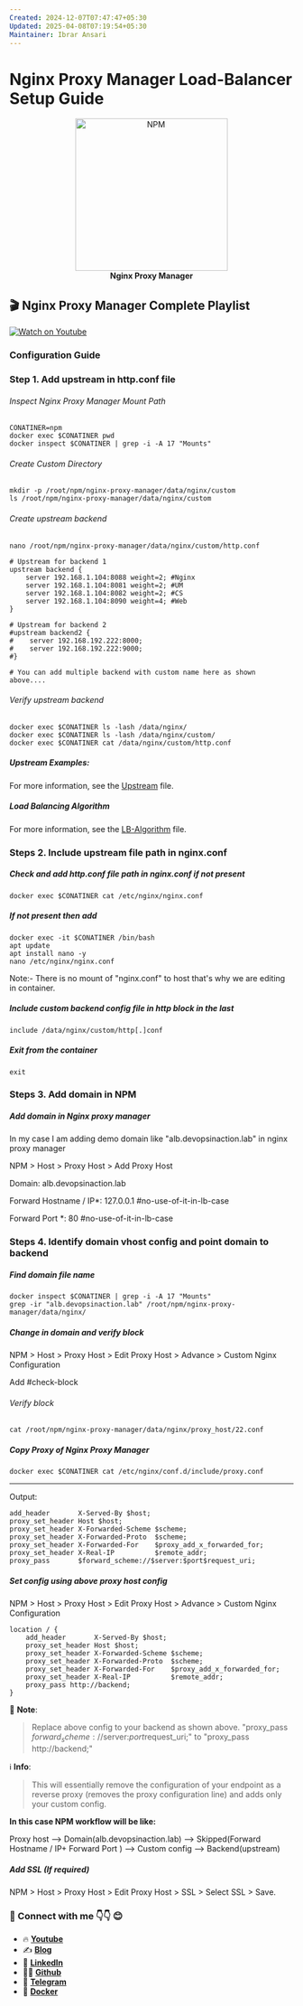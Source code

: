 ```yaml
---
Created: 2024-12-07T07:47:47+05:30
Updated: 2025-04-08T07:19:54+05:30
Maintainer: Ibrar Ansari
---
```

# Nginx Proxy Manager Load-Balancer Setup Guide

<p align="center">
  <picture>
    <source media="(prefers-color-scheme: dark)" srcset="https://github.com/meibraransari/nginx-proxy-manager/blob/main/assets/npm.png">
    <source media="(prefers-color-scheme: light)" srcset="https://github.com/meibraransari/nginx-proxy-manager/blob/main/assets/npm.png">
    <img src="https://github.com/meibraransari/nginx-proxy-manager/blob/main/assets/npm.png" width="270" height="270" alt="NPM">
  </picture>
    <br>
    <strong>Nginx Proxy Manager</strong>
</p>


## 🎬 Nginx Proxy Manager Complete Playlist
[![Watch on Youtube](https://i.ytimg.com/vi/rxmEFm7EPck/maxresdefault.jpg)](https://www.youtube.com/playlist?list=PL5Afhqcc17s2UCcuEyFnTMHbVkxl8EG_7)

### Configuration Guide

### Step 1. Add upstream in http.conf file
###### Inspect Nginx Proxy Manager Mount Path

```
CONATINER=npm
docker exec $CONATINER pwd
docker inspect $CONATINER | grep -i -A 17 "Mounts"
```
###### Create Custom Directory
```
mkdir -p /root/npm/nginx-proxy-manager/data/nginx/custom
ls /root/npm/nginx-proxy-manager/data/nginx/custom

```
###### Create upstream backend
```
nano /root/npm/nginx-proxy-manager/data/nginx/custom/http.conf
```
```
# Upstream for backend 1
upstream backend {
    server 192.168.1.104:8088 weight=2; #Nginx
    server 192.168.1.104:8081 weight=2; #UM
    server 192.168.1.104:8082 weight=2; #CS
    server 192.168.1.104:8090 weight=4; #Web
}

# Upstream for backend 2
#upstream backend2 {
#    server 192.168.192.222:8000;
#    server 192.168.192.222:9000;
#}

# You can add multiple backend with custom name here as shown above....
```

###### Verify upstream backend
```
docker exec $CONATINER ls -lash /data/nginx/
docker exec $CONATINER ls -lash /data/nginx/custom/
docker exec $CONATINER cat /data/nginx/custom/http.conf
```
##### Upstream Examples:
For more information, see the [Upstream](../assets/upstream.md) file.

##### Load Balancing Algorithm
For more information, see the [LB-Algorithm](../assets/load-balancing-algorithm.gif) file.

### Steps 2. Include upstream file path in nginx.conf
##### Check and add http.conf file path in nginx.conf if not present
```
docker exec $CONATINER cat /etc/nginx/nginx.conf
```
##### If not present then add 
```
docker exec -it $CONATINER /bin/bash
apt update
apt install nano -y
nano /etc/nginx/nginx.conf
```
Note:- There is no mount of "nginx.conf" to host that's why we are editing in container.
##### Include custom backend config file in http block in the last
```
include /data/nginx/custom/http[.]conf
```

##### Exit from the container
```
exit
```



### Steps 3. Add domain in NPM

##### Add domain in Nginx proxy manager
In my case I am adding demo domain like "alb.devopsinaction.lab" in nginx proxy manager

NPM > Host > Proxy Host > Add Proxy Host

Domain: alb.devopsinaction.lab

Forward Hostname / IP*: 127.0.0.1 #no-use-of-it-in-lb-case

Forward Port *:  80 #no-use-of-it-in-lb-case

### Steps 4. Identify domain vhost config and point domain to backend

##### Find domain file name 
```
docker inspect $CONATINER | grep -i -A 17 "Mounts"
grep -ir "alb.devopsinaction.lab" /root/npm/nginx-proxy-manager/data/nginx/
```

##### Change in domain and verify block
NPM > Host > Proxy Host > Edit Proxy Host > Advance > Custom Nginx Configuration

Add #check-block
###### Verify block
```
cat /root/npm/nginx-proxy-manager/data/nginx/proxy_host/22.conf
```

##### Copy Proxy of Nginx Proxy Manager 
```
docker exec $CONATINER cat /etc/nginx/conf.d/include/proxy.conf
```
---
Output:
```
add_header       X-Served-By $host;
proxy_set_header Host $host;
proxy_set_header X-Forwarded-Scheme $scheme;
proxy_set_header X-Forwarded-Proto  $scheme;
proxy_set_header X-Forwarded-For    $proxy_add_x_forwarded_for;
proxy_set_header X-Real-IP          $remote_addr;
proxy_pass       $forward_scheme://$server:$port$request_uri;
```

##### Set config using above proxy host config
NPM > Host > Proxy Host > Edit Proxy Host > Advance > Custom Nginx Configuration

```
location / {
    add_header       X-Served-By $host;
    proxy_set_header Host $host;
    proxy_set_header X-Forwarded-Scheme $scheme;
    proxy_set_header X-Forwarded-Proto  $scheme;
    proxy_set_header X-Forwarded-For    $proxy_add_x_forwarded_for;
    proxy_set_header X-Real-IP          $remote_addr;
    proxy_pass http://backend;
}
```

🔔 **Note**:
> Replace above config to your backend as shown above.
> "proxy_pass $forward_scheme://$server:$port$request_uri;" 
> to 
> "proxy_pass http://backend;"

ℹ️ **Info**:
> This will essentially remove the configuration of your endpoint as a reverse proxy (removes the proxy configuration line) and adds only your custom config. 

**In this case NPM workflow will be like:**

Proxy host --> Domain(alb.devopsinaction.lab) --> Skipped(Forward Hostname / IP+ Forward Port ) --> Custom config --> Backend(upstream)

##### Add SSL (If required)
NPM > Host > Proxy Host > Edit Proxy Host > SSL > Select SSL > Save.



### 💼 Connect with me 👇👇 😊

- 🔥 [**Youtube**](https://www.youtube.com/@DevOpsinAction?sub_confirmation=1)
- ✍ [**Blog**](https://ibraransari.blogspot.com/)
- 💼 [**LinkedIn**](https://www.linkedin.com/in/ansariibrar/)
- 👨‍💻 [**Github**](https://github.com/meibraransari?tab=repositories)
- 💬 [**Telegram**](https://t.me/DevOpsinActionTelegram)
- 🐳 [**Docker**](https://hub.docker.com/u/ibraransaridocker)
